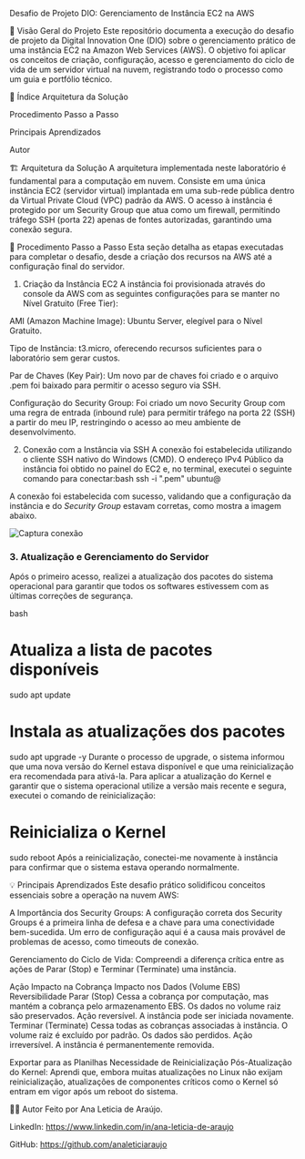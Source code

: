 Desafio de Projeto DIO: Gerenciamento de Instância EC2 na AWS

📝 Visão Geral do Projeto
Este repositório documenta a execução do desafio de projeto da Digital Innovation One (DIO) sobre o gerenciamento prático de uma instância EC2 na Amazon Web Services (AWS). O objetivo foi aplicar os conceitos de criação, configuração, acesso e gerenciamento do ciclo de vida de um servidor virtual na nuvem, registrando todo o processo como um guia e portfólio técnico.   

📖 Índice
Arquitetura da Solução

Procedimento Passo a Passo

Principais Aprendizados

Autor

🏗️ Arquitetura da Solução
A arquitetura implementada neste laboratório é fundamental para a computação em nuvem. Consiste em uma única instância EC2 (servidor virtual) implantada em uma sub-rede pública dentro da Virtual Private Cloud (VPC) padrão da AWS. O acesso à instância é protegido por um Security Group que atua como um firewall, permitindo tráfego SSH (porta 22) apenas de fontes autorizadas, garantindo uma conexão segura.

🚀 Procedimento Passo a Passo
Esta seção detalha as etapas executadas para completar o desafio, desde a criação dos recursos na AWS até a configuração final do servidor.

1. Criação da Instância EC2
A instância foi provisionada através do console da AWS com as seguintes configurações para se manter no Nível Gratuito (Free Tier):

AMI (Amazon Machine Image): Ubuntu Server, elegível para o Nível Gratuito.

Tipo de Instância: t3.micro, oferecendo recursos suficientes para o laboratório sem gerar custos.   

Par de Chaves (Key Pair): Um novo par de chaves foi criado e o arquivo .pem foi baixado para permitir o acesso seguro via SSH.

Configuração do Security Group: Foi criado um novo Security Group com uma regra de entrada (inbound rule) para permitir tráfego na porta 22 (SSH) a partir do meu IP, restringindo o acesso ao meu ambiente de desenvolvimento.

2. Conexão com a Instância via SSH
A conexão foi estabelecida utilizando o cliente SSH nativo do Windows (CMD). O endereço IPv4 Público da instância foi obtido no painel do EC2 e, no terminal, executei o seguinte comando para conectar:bash
ssh -i ".pem" ubuntu@


A conexão foi estabelecida com sucesso, validando que a configuração da instância e do *Security Group* estavam corretas, como mostra a imagem abaixo.

![Captura conexão](https://github.com/user-attachments/assets/6e2c26c0-bcfb-4743-b7b9-01971c2bd66b)

### 3. Atualização e Gerenciamento do Servidor

Após o primeiro acesso, realizei a atualização dos pacotes do sistema operacional para garantir que todos os softwares estivessem com as últimas correções de segurança.

bash


# Atualiza a lista de pacotes disponíveis
sudo apt update

# Instala as atualizações dos pacotes
sudo apt upgrade -y
Durante o processo de upgrade, o sistema informou que uma nova versão do Kernel estava disponível e que uma reinicialização era recomendada para ativá-la. Para aplicar a atualização do Kernel e garantir que o sistema operacional utilize a versão mais recente e segura, executei o comando de reinicialização:

# Reinicializa o Kernel
sudo reboot
Após a reinicialização, conectei-me novamente à instância para confirmar que o sistema estava operando normalmente.


💡 Principais Aprendizados
Este desafio prático solidificou conceitos essenciais sobre a operação na nuvem AWS:

A Importância dos Security Groups: A configuração correta dos Security Groups é a primeira linha de defesa e a chave para uma conectividade bem-sucedida. Um erro de configuração aqui é a causa mais provável de problemas de acesso, como timeouts de conexão.   

Gerenciamento do Ciclo de Vida: Compreendi a diferença crítica entre as ações de Parar (Stop) e Terminar (Terminate) uma instância.   

Ação	Impacto na Cobrança	Impacto nos Dados (Volume EBS)	Reversibilidade
Parar (Stop)	Cessa a cobrança por computação, mas mantém a cobrança pelo armazenamento EBS.	Os dados no volume raiz são preservados.	Ação reversível. A instância pode ser iniciada novamente.
Terminar (Terminate)	Cessa todas as cobranças associadas à instância.	O volume raiz é excluído por padrão. Os dados são perdidos.	Ação irreversível. A instância é permanentemente removida.

Exportar para as Planilhas
Necessidade de Reinicialização Pós-Atualização do Kernel: Aprendi que, embora muitas atualizações no Linux não exijam reinicialização, atualizações de componentes críticos como o Kernel só entram em vigor após um reboot do sistema.

👨‍💻 Autor
Feito por Ana Leticia de Araújo.

LinkedIn: https://www.linkedin.com/in/ana-leticia-de-araujo

GitHub: https://github.com/analeticiaraujo

